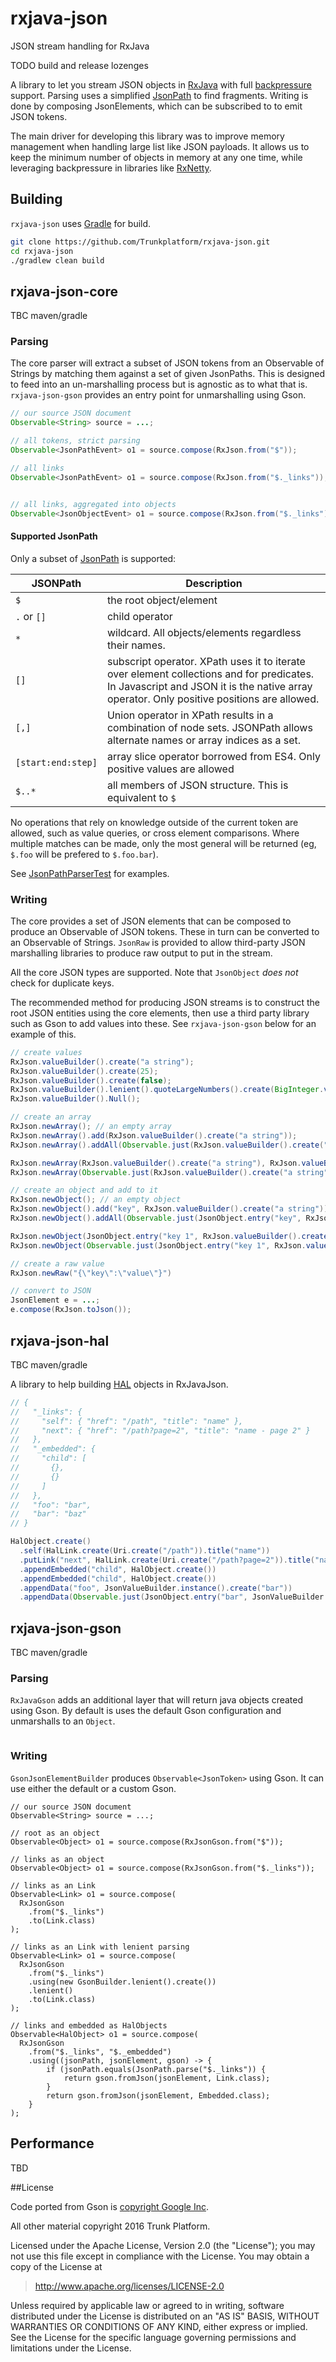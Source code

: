 # rxjava-json
JSON stream handling for RxJava

TODO build and release lozenges

A library to let you stream JSON objects in [RxJava](https://github.com/ReactiveX/RxJava) with full
[backpressure](https://github.com/ReactiveX/RxJava/wiki/Backpressure) support.
Parsing uses a simplified [JsonPath](http://goessner.net/articles/JsonPath/) to find 
fragments. Writing is done by composing JsonElements, which can be 
subscribed to to emit JSON tokens.

The main driver for developing this library was to improve memory 
management when handling large list like JSON payloads. It allows us to keep the minimum number 
of objects in memory at any one time, while leveraging backpressure in
libraries like [RxNetty](https://github.com/ReactiveX/RxNetty).

## Building

`rxjava-json` uses [Gradle](http://gradle.org/) for build.

```bash
git clone https://github.com/Trunkplatform/rxjava-json.git
cd rxjava-json
./gradlew clean build
```


## rxjava-json-core

TBC maven/gradle

### Parsing

The core parser will extract a subset of JSON tokens from an Observable
of Strings by matching them against a set of given JsonPaths. This is
designed to feed into an un-marshalling process but is agnostic as to 
what that is. `rxjava-json-gson` provides an entry point for unmarshalling
using Gson.

```java
// our source JSON document
Observable<String> source = ...;

// all tokens, strict parsing
Observable<JsonPathEvent> o1 = source.compose(RxJson.from("$"));

// all links
Observable<JsonPathEvent> o1 = source.compose(RxJson.from("$._links"));


// all links, aggregated into objects
Observable<JsonObjectEvent> o1 = source.compose(RxJson.from("$._links").collectObjects());
```

#### Supported JsonPath

Only a subset of [JsonPath](http://goessner.net/articles/JsonPath/) is supported:

| JSONPath           | Description                                                                                                                                       |
|--------------------|---------------------------------------------------------------------------------------------------------------------------------------------------|
| `$`                | the root object/element                                                                                                                           |
| `.` or `[]`        | child operator                                                                                                                                    |
| `*`                | wildcard. All objects/elements regardless their names.                                                                                            |
| `[]`               | subscript operator. XPath uses it to iterate over element collections and for predicates. In Javascript and JSON it is the native array operator. Only positive positions are allowed. |
| `[,]`              | Union operator in XPath results in a combination of node sets. JSONPath allows alternate names or array indices as a set.                         |
| `[start:end:step]` | array slice operator borrowed from ES4. Only positive values are allowed |
| `$..*`             | all members of JSON structure. This is equivalent to `$` |

No operations that rely on knowledge outside of the current token are allowed, such as value queries, or cross element comparisons.
Where multiple matches can be made, only the most general will be returned (eg, `$.foo` will be prefered to `$.foo.bar`). 

See [JsonPathParserTest](https://github.com/Trunkplatform/rxjava-json/blob/master/rxjava-json-core/src/test/java/com/trunk/rx/json/path/JsonPathParserTest.java)
for examples.

### Writing

The core provides a set of JSON elements that can be composed to produce
an Observable of JSON tokens. These in turn can be converted to an
Observable of Strings. `JsonRaw` is provided to allow third-party JSON
marshalling libraries to produce raw output to put in the stream.

All the core JSON types are supported. Note that `JsonObject` _does not_ 
check for duplicate keys.

The recommended method for producing JSON streams is to construct the
root JSON entities using the core elements, then use a third party library such as Gson
to add values into these. See `rxjava-json-gson` below for an example of this.

```java
// create values
RxJson.valueBuilder().create("a string");
RxJson.valueBuilder().create(25);
RxJson.valueBuilder().create(false);
RxJson.valueBuilder().lenient().quoteLargeNumbers().create(BigInteger.valueOf("100000000000000000000000000000"));
RxJson.valueBuilder().Null();

// create an array
RxJson.newArray(); // an empty array
RxJson.newArray().add(RxJson.valueBuilder().create("a string"));
RxJson.newArray().addAll(Observable.just(RxJson.valueBuilder().create("a string")));

RxJson.newArray(RxJson.valueBuilder().create("a string"), RxJson.valueBuilder().create(1));
RxJson.newArray(Observable.just(RxJson.valueBuilder().create("a string"), RxJson.valueBuilder().create(1)));

// create an object and add to it
RxJson.newObject(); // an empty object
RxJson.newObject().add("key", RxJson.valueBuilder().create("a string"));
RxJson.newObject().addAll(Observable.just(JsonObject.entry("key", RxJson.valueBuilder().create("a string"))));

RxJson.newObject(JsonObject.entry("key 1", RxJson.valueBuilder().create("a string")), JsonObject.entry("key 2", RxJson.valueBuilder().create("a string")));
RxJson.newObject(Observable.just(JsonObject.entry("key 1", RxJson.valueBuilder().create("a string")), JsonObject.entry("key 2", RxJson.valueBuilder().create("a string"))));

// create a raw value
RxJson.newRaw("{\"key\":\"value\"}")

// convert to JSON
JsonElement e = ...;
e.compose(RxJson.toJson());
```


## rxjava-json-hal

TBC maven/gradle

A library to help building [HAL](http://stateless.co/hal_specification.html) objects in RxJavaJson.

```java
// {
//   "_links": {
//     "self": { "href": "/path", "title": "name" }, 
//     "next": { "href": "/path?page=2", "title": "name - page 2" } 
//   },
//   "_embedded": {
//     "child": [
//       {},
//       {}
//     ]
//   },
//   "foo": "bar",
//   "bar": "baz"
// }

HalObject.create()
  .self(HalLink.create(Uri.create("/path")).title("name"))
  .putLink("next", HalLink.create(Uri.create("/path?page=2")).title("name - page 2"))
  .appendEmbedded("child", HalObject.create())
  .appendEmbedded("child", HalObject.create())
  .appendData("foo", JsonValueBuilder.instance().create("bar"))
  .appendData(Observable.just(JsonObject.entry("bar", JsonValueBuilder.instance().create("baz")));
```

## rxjava-json-gson

TBC maven/gradle

### Parsing

`RxJavaGson` adds an additional layer that will return java objects created using Gson.
By default is uses the default Gson configuration and unmarshalls to an `Object`.


```java
```

### Writing

`GsonJsonElementBuilder` produces `Observable<JsonToken>` using Gson. It
can use either the default or a custom Gson.

```
// our source JSON document
Observable<String> source = ...;

// root as an object
Observable<Object> o1 = source.compose(RxJsonGson.from("$"));

// links as an object
Observable<Object> o1 = source.compose(RxJsonGson.from("$._links"));

// links as an Link
Observable<Link> o1 = source.compose(
  RxJsonGson
    .from("$._links")
    .to(Link.class)
);

// links as an Link with lenient parsing
Observable<Link> o1 = source.compose(
  RxJsonGson
    .from("$._links")
    .using(new GsonBuilder.lenient().create())
    .lenient()
    .to(Link.class)
);

// links and embedded as HalObjects
Observable<HalObject> o1 = source.compose(
  RxJsonGson
    .from("$._links", "$._embedded")
    .using((jsonPath, jsonElement, gson) -> {
        if (jsonPath.equals(JsonPath.parse("$._links")) {
            return gson.fromJson(jsonElement, Link.class);
        }
        return gson.fromJson(jsonElement, Embedded.class);
    }
);
```


## Performance

TBD

##License

Code ported from Gson is [copyright Google Inc](https://github.com/google/gson).

All other material copyright 2016 Trunk Platform.

Licensed under the Apache License, Version 2.0 (the "License"); you may not use this file except in compliance with the License. You may obtain a copy of the License at

> http://www.apache.org/licenses/LICENSE-2.0

Unless required by applicable law or agreed to in writing, software distributed under the License is distributed on an "AS IS" BASIS, WITHOUT WARRANTIES OR CONDITIONS OF ANY KIND, either express or implied. See the License for the specific language governing permissions and limitations under the License.
